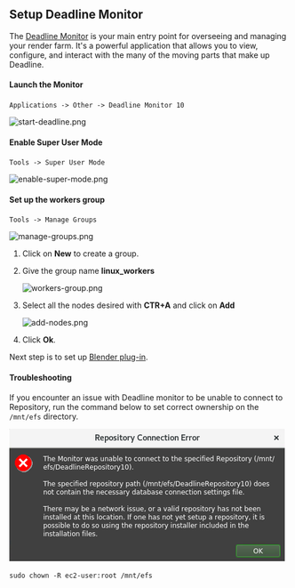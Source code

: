 ## Setup Deadline Monitor
The [Deadline Monitor](https://www.awsthinkbox.com/blog/deadline-monitor-interface-customization) is your main entry point for overseeing and managing your render farm. It's a powerful application that allows you to view, configure, and interact with the many of the moving parts that make up Deadline.

#### Launch the Monitor

`Applications -> Other -> Deadline Monitor 10`

![start-deadline.png](start-deadline.png)

#### Enable Super User Mode

`Tools -> Super User Mode`

![enable-super-mode.png](enable-super-mode.png)

#### Set up the workers group

`Tools -> Manage Groups`

![manage-groups.png](manage-groups.png)

1. Click on **New** to create a group.

1. Give the group name **linux_workers**

    ![workers-group.png](workers-group.png)

1. Select all the nodes desired with **CTR+A** and click on **Add**

    ![add-nodes.png](add-nodes.png)

1. Click **Ok**.

Next step is to set up [Blender plug-in](../blender/blender.md).

#### Troubleshooting
If you encounter an issue with Deadline monitor to be unable to connect to Repository, run the command below to set correct ownership on the `/mnt/efs` directory.

![monitor-error](monitor-error.png)

```
sudo chown -R ec2-user:root /mnt/efs
```
